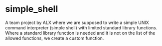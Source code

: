# simple_shell
A team project by ALX where we are supposed to write a simple UNIX command interpreter (simple shell) with limited standard library functions. Where a standard library function is needed and it is not on the list of the allowed functions, we create a custom function.
